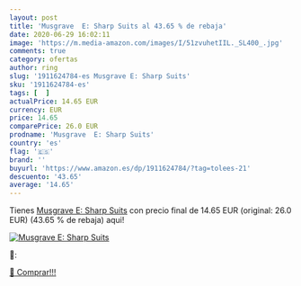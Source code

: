 ```yaml
---
layout: post
title: 'Musgrave  E: Sharp Suits al 43.65 % de rebaja'
date: 2020-06-29 16:02:11
image: 'https://m.media-amazon.com/images/I/51zvuhetIIL._SL400_.jpg'
comments: true
category: ofertas
author: ring
slug: '1911624784-es Musgrave E: Sharp Suits'
sku: '1911624784-es'
tags: [  ]
actualPrice: 14.65 EUR
currency: EUR
price: 14.65
comparePrice: 26.0 EUR
prodname: 'Musgrave  E: Sharp Suits'
country: 'es'
flag: '🇪🇸'
brand: ''
buyurl: 'https://www.amazon.es/dp/1911624784/?tag=tolees-21'
descuento: '43.65'
average: '14.65'
---
```


Tienes [Musgrave  E: Sharp Suits](https://www.amazon.es/dp/1911624784/?tag=tolees-21) con precio final de  14.65 EUR (original: 26.0 EUR) (43.65 %  de rebaja) aqui!

[![Musgrave  E: Sharp Suits](https://m.media-amazon.com/images/I/51zvuhetIIL._SL400_.jpg)](https://www.amazon.es/dp/1911624784/?tag=tolees-21)

🔎:


[🛒 Comprar!!!](https://www.amazon.es/dp/1911624784/?tag=tolees-21)
